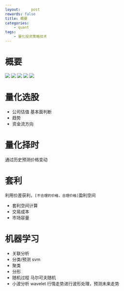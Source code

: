 ```yaml
---
layout:     post
rewards: false
title: 概要
categories:
    - quant
tags:
    - 量化投资策略技术
---
```

# 概要
![](https://tva1.sinaimg.cn/large/006tNc79gy1fz88k9i42rj31dw0msqc7.jpg)
![](https://tva4.sinaimg.cn/large/006tNc79gy1fz88kqrr02j30ye0u0nfz.jpg)
![](https://tva2.sinaimg.cn/large/006tNc79gy1fz88l2lz98j31ec0bqn0x.jpg)
![](https://tva1.sinaimg.cn/large/006tNc79gy1fz88lqdjgdj30w80u0ttm.jpg)
![](https://tva1.sinaimg.cn/large/006tNc79gy1fz892txwskj30sw0jg410.jpg)

# 量化选股

- 公司估值 基本面判断
- 趋势
- 资金流方向

# 量化择时

通过历史预测价格变动

# 套利
利用价差获利，`[不合理的价格，合理价格]`盈利空间
- 套利空间计算
- 交易成本
- 市场容量

# 机器学习

- 关联分析
- 分类/预测 svm
- 聚类
- 分形
- 随机过程 马尔可夫随机
- 小波分析 wavelet 行情走势进行波形处理，预测未来走势

